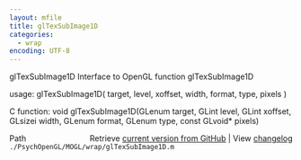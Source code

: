 ```yaml
---
layout: mfile
title: glTexSubImage1D
categories:
  - wrap
encoding: UTF-8
---
```


glTexSubImage1D  Interface to OpenGL function glTexSubImage1D  

usage:  glTexSubImage1D( target, level, xoffset, width, format, type, pixels )  

C function:  void glTexSubImage1D(GLenum target, GLint level, GLint xoffset, GLsizei width, GLenum format, GLenum type, const GLvoid\* pixels)  


<div class="code_header" style="text-align:right;">
  <span style="float:left;">Path&nbsp;&nbsp;</span> <span class="counter">Retrieve <a href=
  "https://raw.github.com/Psychtoolbox-3/Psychtoolbox-3/beta/./PsychOpenGL/MOGL/wrap/glTexSubImage1D.m">current version from GitHub</a> | View <a href=
  "https://github.com/Psychtoolbox-3/Psychtoolbox-3/commits/beta/./PsychOpenGL/MOGL/wrap/glTexSubImage1D.m">changelog</a></span>
</div>
<div class="code">
  <code>./PsychOpenGL/MOGL/wrap/glTexSubImage1D.m</code>
</div>
